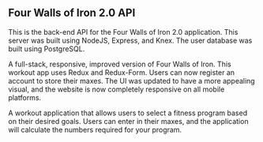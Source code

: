 ## Four Walls of Iron 2.0 API

This is the back-end API for the Four Walls of Iron 2.0 application. This server was built using NodeJS, Express, and Knex.
The user database was built using PostgreSQL.

A full-stack, responsive, improved version of Four Walls of Iron. This workout app uses Redux and Redux-Form. Users can now register an account to store their maxes. The UI was updated to have a more appealing visual, and the website is now completely responsive on all mobile platforms.

A workout application that allows users to select a fitness program based on their desired goals. Users can enter in their maxes, and the application will calculate the numbers required for your program. 

